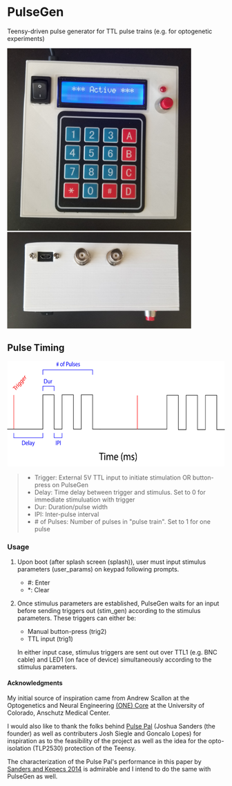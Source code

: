 # PulseGen
Teensy-driven pulse generator for TTL pulse trains (e.g. for optogenetic experiments)

<img src="https://github.com/Losaccoj/PulseGen/blob/master/jpg/front.jpg" width="426" height="422"> <img src="https://github.com/Losaccoj/PulseGen/blob/master/jpg/top.jpg" width="426" height="223">

## Pulse Timing
<img src="https://github.com/Losaccoj/PulseGen/blob/master/jpg/PulseGen_desc.jpg" width="650" height="244">

> - Trigger: External 5V TTL input to initiate stimulation OR button-press on PulseGen
> - Delay: Time delay between trigger and stimulus. Set to 0 for immediate stimuluation with trigger
> - Dur: Duration/pulse width
> - IPI: Inter-pulse interval
> - \# of Pulses: Number of pulses in "pulse train". Set to 1 for one pulse


### Usage
1. Upon boot (after splash screen (splash)), user must input stimulus parameters (user_params) on keypad following prompts. 
   - #: Enter     
   - *: Clear 
  
2. Once stimulus parameters are established, PulseGen waits for an input before sending triggers out (stim_gen) according to the stimulus parameters. These triggers can either be:
   - Manual button-press (trig2)
   - TTL input (trig1)

   In either input case, stimulus triggers are sent out over TTL1 (e.g. BNC cable) and LED1 (on face of device) simultaneously according to the stimulus parameters. 

#### Acknowledgments
My initial source of inspiration came from Andrew Scallon at the Optogenetics and Neural Engineering <a href="https://optogeneticsandneuralengineeringcore.github.io/ONECoreSite/">(ONE) Core</a> at the University of Colorado, Anschutz Medical Center. 

I would also like to thank the folks behind <a href="https://sanworks.io/shop/viewproduct?productID=1102">Pulse Pal</a> (Joshua Sanders (the founder) as well as contributers Josh Siegle and Goncalo Lopes) for inspiration as to the feasibility of the project as well as the idea for the opto-isolation (TLP2530) protection of the Teensy. 

The characterization of the Pulse Pal's performance in this paper by <a href="https://www.ncbi.nlm.nih.gov/pmc/articles/PMC4263096/">Sanders and Kepecs 2014</a> is admirable and I intend to do the same with PulseGen as well. 

